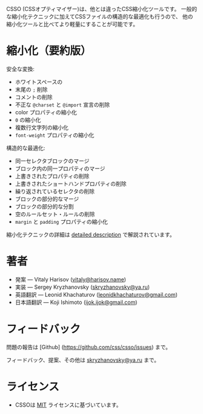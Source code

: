 CSSO (CSSオプティマイザー)は、他とは違ったCSS縮小化ツールです。 一般的な縮小化テクニックに加えてCSSファイルの構造的な最適化も行うので、 他の縮小化ツールと比べてより軽量にすることが可能です。

# 縮小化（要約版）

安全な変換:

* ホワイトスペースの
* 末尾の `;` 削除
* コメントの削除
* 不正な `@charset` と `@import` 宣言の削除
* color プロパティの縮小化
* `0` の縮小化
* 複数行文字列の縮小化
* `font-weight` プロパティの縮小化

構造的な最適化:

* 同一セレクタブロックのマージ
* ブロック内の同一プロパティのマージ
* 上書きされたプロパティの削除
* 上書きされたショートハンドプロパティの削除
* 繰り返されているセレクタの削除
* ブロックの部分的なマージ
* ブロックの部分的な分割
* 空のルールセット・ルールの削除
* `margin` と `padding` プロパティの縮小化

縮小化テクニックの詳細は [detailed description](/tools/csso/description/) で解説されています。

# 著者

* 発案&nbsp;— Vitaly Harisov (<vitaly@harisov.name>)
* 実装&nbsp;— Sergey Kryzhanovsky (<skryzhanovsky@ya.ru>)
* 英語翻訳&nbsp;— Leonid Khachaturov (<leonidkhachaturov@gmail.com>)
* 日本語翻訳&nbsp;— Koji Ishimoto (<ijok.ijok@gmail.com>)

# フィードバック

問題の報告は [Github] (https://github.com/css/csso/issues) まで。

フィードバック、提案、その他は <skryzhanovsky@ya.ru> まで。

# ライセンス

* CSSOは [MIT](https://github.com/css/csso/blob/master/MIT-LICENSE.txt) ライセンスに基づいています。
